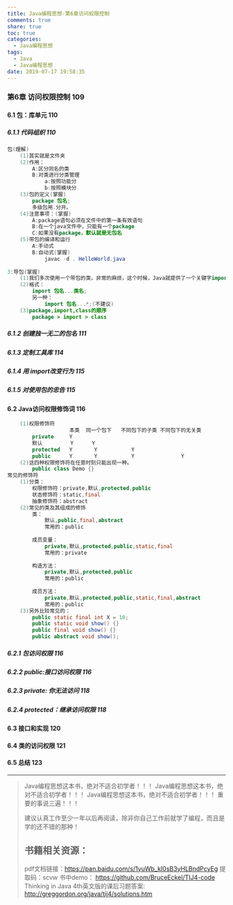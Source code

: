 ```yaml
---
title: Java编程思想-第6章访问权限控制
comments: true
share: true
toc: true
categories:
  - Java编程思想
tags:
  - Java
  - Java编程思想
date: 2019-07-17 19:58:35
---
```




### 第6章 访问权限控制 109
#### 6.1 包：库单元 110
##### 6.1.1 代码组织 110

```java
包(理解)
	(1)其实就是文件夹
	(2)作用：
		A:区分同名的类
		B:对类进行分类管理
			a:按照功能分
			b:按照模块分
	(3)包的定义(掌握)
		package 包名;
		多级包用.分开。
	(4)注意事项：(掌握)
		A:package语句必须在文件中的第一条有效语句
		B:在一个java文件中，只能有一个package
		C:如果没有package，默认就是无包名
	(5)带包的编译和运行
		A:手动式
		B:自动式(掌握)
			javac -d . HelloWorld.java
			
3:导包(掌握)
	(1)我们多次使用一个带包的类，非常的麻烦，这个时候，Java就提供了一个关键字import。
	(2)格式：
		import 包名...类名;
		另一种：
			import 包名...*;(不建议)
	(3)package,import,class的顺序
		package > import > class
```

##### 6.1.2 创建独一无二的包名 111
##### 6.1.3 定制工具库 114
##### 6.1.4 用 import改变行为 115
##### 6.1.5 对使用包的忠告 115
#### 6.2 Java访问权限修饰词 116

```java
	(1)权限修饰符
					本类	同一个包下	不同包下的子类	不同包下的无关类
		private		Y
		默认		   Y	  Y
		protected	Y		Y			Y
		public		Y		Y			Y				Y
	(2)这四种权限修饰符在任意时刻只能出现一种。
		public class Demo {}	
常见的修饰符
	(1)分类：
		权限修饰符：private,默认,protected,public
		状态修饰符：static,final
		抽象修饰符：abstract
	(2)常见的类及其组成的修饰
		类：
			默认,public,final,abstract
			常用的：public
		
		成员变量：
			private,默认,protected,public,static,final
			常用的：private
			
		构造方法：
			private,默认,protected,public
			常用的：public
		
		成员方法：
			private,默认,protected,public,static,final,abstract
			常用的：public
	(3)另外比较常见的：
		public static final int X = 10;
		public static void show() {}
		public final void show() {}
		public abstract void show();
```

##### 6.2.1 包访问权限 116
##### 6.2.2 public:接口访问权限 116
##### 6.2.3 private: 你无法访问 118
##### 6.2.4 protected：继承访问权限 118
#### 6.3 接口和实现 120
#### 6.4 类的访问权限 121
#### 6.5 总结 123



------

> Java编程思想这本书，绝对不适合初学者！！！
> Java编程思想这本书，绝对不适合初学者！！！
> Java编程思想这本书，绝对不适合初学者！！！
> 重要的事说三遍！！！
>
> 建议认真工作至少一年以后再阅读，除非你自己工作前就学了编程，而且是学的还不错的那种！
>
> ## 书籍相关资源：
>
> pdf文档链接：https://pan.baidu.com/s/1yuWb_kI0sB3yHLBndPcyEg 提取码：scvw 
> 书中demo： https://github.com/BruceEckel/TIJ4-code
> Thinking in Java 4th英文版的课后习题答案: http://greggordon.org/java/tij4/solutions.htm 